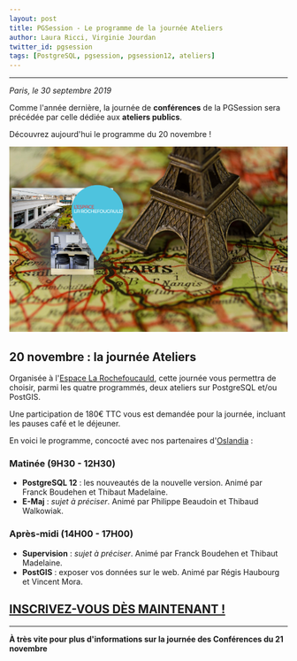 ```yaml
---
layout: post
title: PGSession - Le programme de la journée Ateliers
author: Laura Ricci, Virginie Jourdan
twitter_id: pgsession
tags: [PostgreSQL, pgsession, pgsession12, ateliers]
---
```


---

*Paris, le 30 septembre 2019*

Comme l'année dernière, la journée de **conférences** de la PGSession sera précédée par celle dédiée aux **ateliers publics**.

Découvrez aujourd'hui le programme du 20 novembre !

<!--MORE-->

![la_rochefoucauld_localisation.png](https://raw.githubusercontent.com/lauraricci/blog.dalibo.com/gh-pages/img/la_rochefoucauld_localisation.png)

## 20 novembre : la journée Ateliers

Organisée à l'[Espace La Rochefoucauld](https://formeret.fr/nos-espaces/espace-la-rochefoucauld/), cette journée vous permettra de choisir, parmi les quatre programmés, deux ateliers sur PostgreSQL et/ou PostGIS.

Une participation de 180€ TTC vous est demandée pour la journée, incluant les pauses café et le déjeuner. 

En voici le programme, concocté avec nos partenaires d'[Oslandia](https://oslandia.com/) :

### Matinée (9H30 - 12H30)

   * __PostgreSQL 12__ : les nouveautés de la nouvelle version. Animé par Franck Boudehen et Thibaut Madelaine.
   * __E-Maj__ : *sujet à préciser*. Animé par Philippe Beaudoin et Thibaud Walkowiak.

### Après-midi (14H00 - 17H00)

   * __Supervision__ : *sujet à préciser*. Animé par Franck Boudehen et Thibaut Madelaine.
   * __PostGIS__ : exposer vos données sur le web. Animé par Régis Haubourg et Vincent Mora.
   
   
   

## [**INSCRIVEZ-VOUS DÈS MAINTENANT !**](mailto:contact@dalibo.com?subject=PGSession:%20inscription%20aux%20Ateliers)


---------------------

**À très vite pour plus d'informations sur la journée des Conférences du 21 novembre**


 




